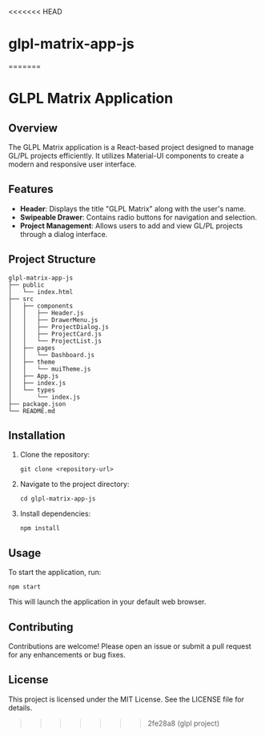 <<<<<<< HEAD
# glpl-matrix-app-js
=======
# GLPL Matrix Application

## Overview
The GLPL Matrix application is a React-based project designed to manage GL/PL projects efficiently. It utilizes Material-UI components to create a modern and responsive user interface.

## Features
- **Header**: Displays the title "GLPL Matrix" along with the user's name.
- **Swipeable Drawer**: Contains radio buttons for navigation and selection.
- **Project Management**: Allows users to add and view GL/PL projects through a dialog interface.

## Project Structure
```
glpl-matrix-app-js
├── public
│   └── index.html
├── src
│   ├── components
│   │   ├── Header.js
│   │   ├── DrawerMenu.js
│   │   ├── ProjectDialog.js
│   │   ├── ProjectCard.js
│   │   └── ProjectList.js
│   ├── pages
│   │   └── Dashboard.js
│   ├── theme
│   │   └── muiTheme.js
│   ├── App.js
│   ├── index.js
│   └── types
│       └── index.js
├── package.json
└── README.md
```

## Installation
1. Clone the repository:
   ```
   git clone <repository-url>
   ```
2. Navigate to the project directory:
   ```
   cd glpl-matrix-app-js
   ```
3. Install dependencies:
   ```
   npm install
   ```

## Usage
To start the application, run:
```
npm start
```
This will launch the application in your default web browser.

## Contributing
Contributions are welcome! Please open an issue or submit a pull request for any enhancements or bug fixes.

## License
This project is licensed under the MIT License. See the LICENSE file for details.
>>>>>>> 2fe28a8 (glpl project)
